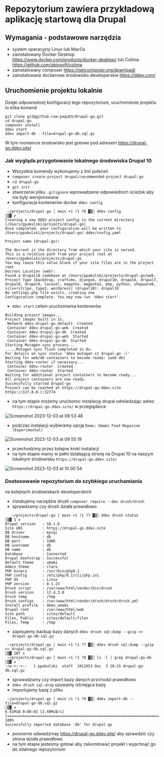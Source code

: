# Repozytorium zawiera przykładową aplikację startową dla Drupal

## Wymagania - podstawowe narzędzia
- system operacyjny Linux lub MacOs
- zainstalowany Docker Desktop https://www.docker.com/products/docker-desktop/ lub Colima https://github.com/abiosoft/colima
- zainstalowany composer https://getcomposer.org/download/
- zainstalowane dockerowe środowisko developerskie https://ddev.com/

## Uruchomienie projektu lokalnie
Dzięki odpowiedniej konfiguracji tego repozytorium, uruchomienie projektu to kilka komend
```
git clone git@github.com:paqu83/drupal-go.git
cd drupal-go
composer install
ddev start
ddev import-db --file=drupal-go-db.sql.gz 
```
W tym momencie środowisko jest gotowe pod adresem https://drupal-go.ddev.site/

### Jak wygląda przygotowanie lokalnego środowiska Drupal 10
- Wszystkie komendy wykonujemy z linii poleceń
- `composer create-project drupal/recommended-project drupal-go`
- `cd drupal-go`
- `git init`
- stworzenie pliku `.gitignore` wprowadzenie odpowiednich ścieżek aby nie były wersjonowane
- konfiguracja kontenerów docker `ddev config`
```
 ~/projects/drupal-go │ main +1 !1 ?6 ▓▒░ ddev config                                                                                                                                                                                  ░▒▓ ✔
Creating a new DDEV project config in the current directory (/Users/ppakulski/projects/drupal-go)
Once completed, your configuration will be written to /Users/ppakulski/projects/drupal-go/.ddev/config.yaml

Project name (drupal-go):

The docroot is the directory from which your site is served.
This is a relative path from your project root at /Users/ppakulski/projects/drupal-go
You may leave this value blank if your site files are in the project root
Docroot Location (web):
Found a drupal10 codebase at /Users/ppakulski/projects/drupal-go/web.
Project Type [backdrop, craftcms, django4, drupal10, drupal6, drupal7, drupal8, drupal9, laravel, magento, magento2, php, python, shopware6, silverstripe, typo3, wordpress] (drupal10): drupal10
No settings.php file exists, creating one
Configuration complete. You may now run 'ddev start'.
```
- `ddev start` celem uruchomienia kontenerów
```
Building project images...
Project images built in 1s.
 Network ddev-drupal-go_default  Created
 Container ddev-drupal-go-web  Created
 Container ddev-drupal-go-db  Created
 Container ddev-drupal-go-web  Started
 Container ddev-drupal-go-db  Started
Starting Mutagen sync process...
.....Mutagen sync flush completed in 8s.
For details on sync status 'ddev mutagen st drupal-go -l'
Waiting for web/db containers to become ready: [web db]
Starting ddev-router if necessary...
 Container ddev-router  Created
 Container ddev-router  Started
Waiting for additional project containers to become ready...
All project containers are now ready.
Successfully started drupal-go
Project can be reached at https://drupal-go.ddev.site https://127.0.0.1:32774
```
- na tym etapie możemy uruchomic instalację drupal odwiedzając adres `https://drupal-go.ddev.site/` w przeglądarce

![Screenshot 2023-12-03 at 09 53 48](https://github.com/paqu83/drupal-go/assets/20280759/489ded0b-f893-435b-8f9a-49a7ba8bb1cb)

- podczas instalacji wybieramy opcję `Demo: Umami Food Magazine (Experimental)`

![Screenshot 2023-12-03 at 09 55 19](https://github.com/paqu83/drupal-go/assets/20280759/d5d52245-45d7-424e-898e-8b91fa052e22)


- przechodzimy przez kolejne kroki instalacji
- na tym etapie mamy w pełni działającą stronę na Drupal 10 na naszym lokalnym środowisku `https://drupal-go.ddev.site/`

![Screenshot 2023-12-03 at 10 00 54](https://github.com/paqu83/drupal-go/assets/20280759/56b6a132-e286-469f-b6cd-c89dd5ff53c4)


### Dostosowanie repozytorium do szybkiego uruchamiania
na kolejnych środowiskach developerskich
- instalujemy narzędzie drush `composer require --dev drush/drush`
- sprawdzamy czy drush działa prawidłowo
```
   ~/projects/drupal-go │ main +1 !1 ?7 ▓▒░ ddev drush status                                                                                                                                                                          ░▒▓ 1 х
Drupal version   : 10.1.6
Site URI         : https://drupal-go.ddev.site
DB driver        : mysql
DB hostname      : db
DB port          : 3306
DB username      : db
DB name          : db
Database         : Connected
Drupal bootstrap : Successful
Default theme    : umami
Admin theme      : claro
PHP binary       : /usr/bin/php8.1
PHP config       : /etc/php/8.1/cli/php.ini
PHP OS           : Linux
PHP version      : 8.1.23
Drush script     : /var/www/html/vendor/bin/drush
Drush version    : 12.4.3.0
Drush temp       : /tmp
Drush configs    : /var/www/html/vendor/drush/drush/drush.yml
Install profile  : demo_umami
Drupal root      : /var/www/html/web
Site path        : sites/default
Files, Public    : sites/default/files
Files, Temp      : /tmp
```
- zapisujemy backup bazy danych `ddev drush sql:dump --gzip >> drupal-go-db.sql.gz `
```
 ~/projects/drupal-go │ main +1 !1 ?7 ▓▒░ ddev drush sql:dump --gzip >> drupal-go-db.sql.gz                                                                                                                                        ░▒▓ INT х
 ~/projects/drupal-go │ main +1 !1 ?8 ▓▒░ ls -l | grep drupal-go-db                                                                                                                                                                    ░▒▓ ✔
-rw-r--r--   1 ppakulski  staff  1012053 Dec  3 10:15 drupal-go-db.sql.gz
```
- sprawadzamy czy import bazy danych przchodzi prawidłowo
- `ddev drush sql-drop` usuwamy istniejąca bazę
- importujemy bazę z pliku
```
 ~/projects/drupal-go │ main +1 !1 ?9 ▓▒░ ddev import-db --file=drupal-go-db.sql.gz                                                                                                                                                    ░▒▓ ✔
6.61MiB 0:00:02 [2.40MiB/s] [==============================================================================================================================================================================================>] 100%
Successfully imported database 'db' for drupal-go
```
- ponownie odwiedzmay https://drupal-go.ddev.site/ aby sprawdzić czy strona działa prawidłowo
- na tym etapie jesteśmy gotowi aby zakomitować projekt i wypchnąć go do zdalnego repozytorium
